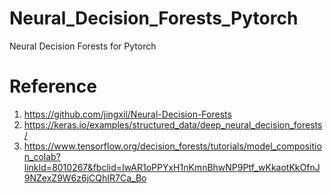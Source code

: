 # Neural_Decision_Forests_Pytorch
Neural Decision Forests for Pytorch


# Reference

1. https://github.com/jingxil/Neural-Decision-Forests
2. https://keras.io/examples/structured_data/deep_neural_decision_forests/
3. https://www.tensorflow.org/decision_forests/tutorials/model_composition_colab?linkId=8010267&fbclid=IwAR1oPPYxH1nKmnBhwNP9Ptf_wKkaotKkOfnJ9NZexZ9W6z6jCQhIR7Ca_Bo
